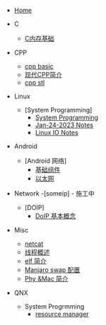 
* [Home](/)

* C
    - [C内存基础](C\memory.md)

* CPP
    - [cpp basic](CPP\cpp.md)
    - [现代CPP简介](CPP\ModernCpp.md)
    - [cpp stl](CPP\stl_reading_ntoes.md)

* Linux
    - [System Programming]
        - [System Programming](linux\system_programming\Linux_system_programming.md)
        - [Jan-24-2023 Notes](linux\system_programming\notes_Jan25.md)
        - [Linux IO Notes](linux\system_programming\IO.md)

* Android
    - [Android 网络]
        - [基础组件](Android\Android网络-基础组件.md)
        - [以太网](Android\Android网络-以太网服务.md)

* Network
    -[someip]
        - 施工中
    - [DOIP]
        - [DoIP 基本概念](Network\DoIP.md)

* Misc
  - [netcat](misc\netcat.md)
  - [线程概述](misc\thread.md)
  - [elf 简介](misc\elf.md)
  - [Manjaro swap 配置](misc\manjaro-swap.md)
  - [Phy &Mac 简介](misc\osi-phy-mac.md)

* QNX 
    - System Progrmming
        - [resource manager](qnx\resource_manager.md)
